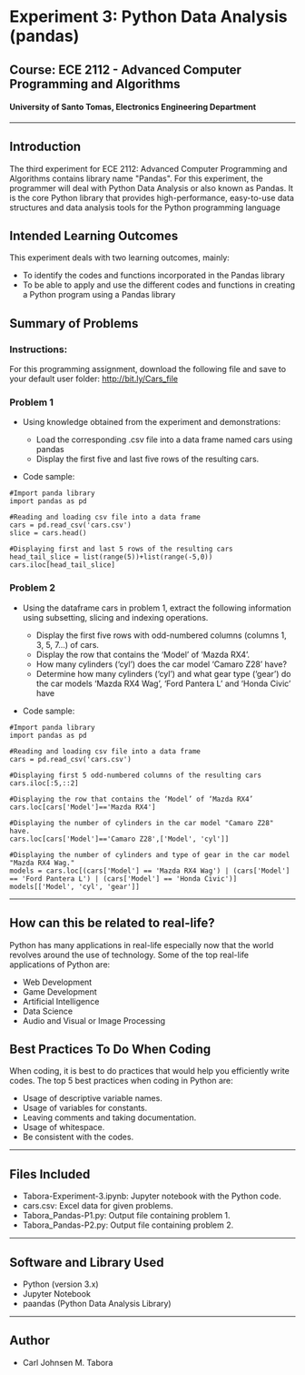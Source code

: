 # Experiment 3: Python Data Analysis (pandas)
## Course: ECE 2112 - Advanced Computer Programming and Algorithms
#### University of Santo Tomas, Electronics Engineering Department
---
## Introduction
The third experiment for ECE 2112: Advanced Computer Programming and Algorithms contains library name "Pandas". For this experiment, the programmer will deal with Python Data Analysis or also known as Pandas. It is the core Python library that provides high-performance, easy-to-use data structures and data analysis tools for the Python programming language

## Intended Learning Outcomes
This experiment deals with two learning outcomes, mainly:
- To identify the codes and functions incorporated in the Pandas library
- To be able to apply and use the different codes and functions in creating a Python program using a Pandas library

## Summary of Problems
### Instructions: 
For this programming assignment, download the following file and save to your default user folder: http://bit.ly/Cars_file

### Problem 1
- Using knowledge obtained from the experiment and demonstrations:
    - Load the corresponding .csv file into a data frame named cars using pandas
    - Display the first five and last five rows of the resulting cars.

- Code sample:
```
#Import panda library
import pandas as pd

#Reading and loading csv file into a data frame
cars = pd.read_csv('cars.csv')
slice = cars.head()

#Displaying first and last 5 rows of the resulting cars
head_tail_slice = list(range(5))+list(range(-5,0))
cars.iloc[head_tail_slice]
```
### Problem 2
- Using the dataframe cars in problem 1, extract the following information using subsetting, slicing and indexing operations.
    - Display the first five rows with odd-numbered columns (columns 1, 3, 5, 7...) of cars.
    - Display the row that contains the ‘Model’ of ‘Mazda RX4’.
    - How many cylinders (‘cyl’) does the car model ‘Camaro Z28’ have?
    - Determine how many cylinders (‘cyl’) and what gear type (‘gear’) do the car models ‘Mazda RX4 Wag’, ‘Ford Pantera L’ and ‘Honda Civic’ have

- Code sample:
```
#Import panda library
import pandas as pd

#Reading and loading csv file into a data frame
cars = pd.read_csv('cars.csv')

#Displaying first 5 odd-numbered columns of the resulting cars
cars.iloc[:5,::2]

#Displaying the row that contains the ‘Model’ of ‘Mazda RX4’
cars.loc[cars['Model']=='Mazda RX4']

#Displaying the number of cylinders in the car model "Camaro Z28" have.
cars.loc[cars['Model']=='Camaro Z28',['Model', 'cyl']]

#Displaying the number of cylinders and type of gear in the car model "Mazda RX4 Wag."
models = cars.loc[(cars['Model'] == 'Mazda RX4 Wag') | (cars['Model'] == 'Ford Pantera L') | (cars['Model'] == 'Honda Civic')]
models[['Model', 'cyl', 'gear']]
```
---
## How can this be related to real-life?
Python has many applications in real-life especially now that the world revolves around the use of technology. Some of the top real-life applications of Python are:
- Web Development
- Game Development
- Artificial Intelligence
- Data Science
- Audio and Visual or Image Processing

## Best Practices To Do When Coding
When coding, it is best to do practices that would help you efficiently write codes. The top 5 best practices when coding in Python are:
- Usage of descriptive variable names.
- Usage of variables for constants.
- Leaving comments and taking documentation.
- Usage of whitespace.
- Be consistent with the codes.
---
## Files Included
- Tabora-Experiment-3.ipynb: Jupyter notebook with the Python code.
- cars.csv: Excel data for given problems.
- Tabora_Pandas-P1.py: Output file containing problem 1.
- Tabora_Pandas-P2.py: Output file containing problem 2.
---
## Software and Library Used
- Python (version 3.x)
- Jupyter Notebook
- paandas (Python Data Analysis Library)
---
## Author
- Carl Johnsen M. Tabora

